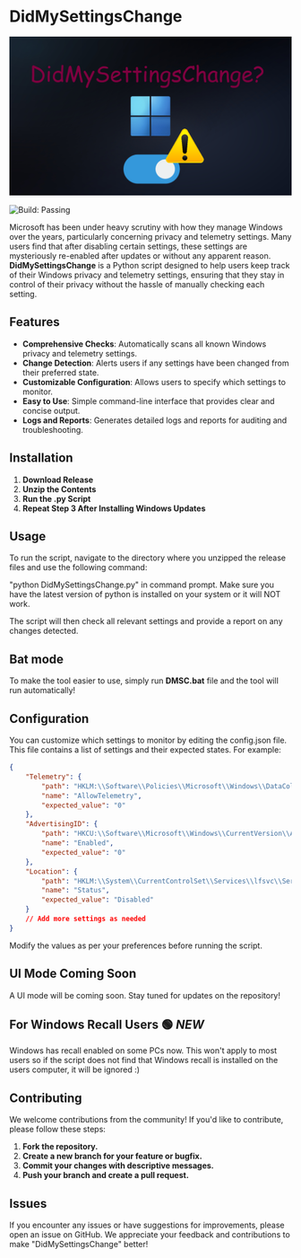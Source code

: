 # DidMySettingsChange

![Logo](didmysettingschange.png)

![Build: Passing](https://img.shields.io/badge/build-passing-brightgreen?style=flat-square)


Microsoft has been under heavy scrutiny with how they manage Windows over the years, particularly concerning privacy and telemetry settings. Many users find that after disabling certain settings, these settings are mysteriously re-enabled after updates or without any apparent reason. **DidMySettingsChange** is a Python script designed to help users keep track of their Windows privacy and telemetry settings, ensuring that they stay in control of their privacy without the hassle of manually checking each setting.

## Features

- **Comprehensive Checks**: Automatically scans all known Windows privacy and telemetry settings.
- **Change Detection**: Alerts users if any settings have been changed from their preferred state.
- **Customizable Configuration**: Allows users to specify which settings to monitor.
- **Easy to Use**: Simple command-line interface that provides clear and concise output.
- **Logs and Reports**: Generates detailed logs and reports for auditing and troubleshooting.

## Installation

1. **Download Release**
2. **Unzip the Contents**
3. **Run the .py Script**
4. **Repeat Step 3 After Installing Windows Updates**

## Usage

To run the script, navigate to the directory where you unzipped the release files and use the following command:


"python DidMySettingsChange.py" in command prompt. Make sure you have the latest version of python is installed on your system or it will NOT work.


The script will then check all relevant settings and provide a report on any changes detected.

## Bat mode

To make the tool easier to use, simply run **DMSC.bat** file and the tool will run automatically!

## Configuration

You can customize which settings to monitor by editing the config.json file. This file contains a list of settings and their expected states. For example:

```json
{
    "Telemetry": {
        "path": "HKLM:\\Software\\Policies\\Microsoft\\Windows\\DataCollection",
        "name": "AllowTelemetry",
        "expected_value": "0"
    },
    "AdvertisingID": {
        "path": "HKCU:\\Software\\Microsoft\\Windows\\CurrentVersion\\AdvertisingInfo",
        "name": "Enabled",
        "expected_value": "0"
    },
    "Location": {
        "path": "HKLM:\\System\\CurrentControlSet\\Services\\lfsvc\\Service\\Configuration",
        "name": "Status",
        "expected_value": "Disabled"
    }
    // Add more settings as needed
}
```

Modify the values as per your preferences before running the script.

## UI Mode Coming Soon

A UI mode will be coming soon. Stay tuned for updates on the repository!

## For Windows Recall Users 🟢 *NEW*

Windows has recall enabled on some PCs now. This won't apply to most users so if the script does not find that Windows recall is installed on the users computer, it will be ignored :)
                                        
## Contributing

We welcome contributions from the community! If you'd like to contribute, please follow these steps:

1.    **Fork the repository.**
2.    **Create a new branch for your feature or bugfix.**
3.    **Commit your changes with descriptive messages.**
4.    **Push your branch and create a pull request.**

## Issues

If you encounter any issues or have suggestions for improvements, please open an issue on GitHub. We appreciate your feedback and contributions to make "DidMySettingsChange" better!

